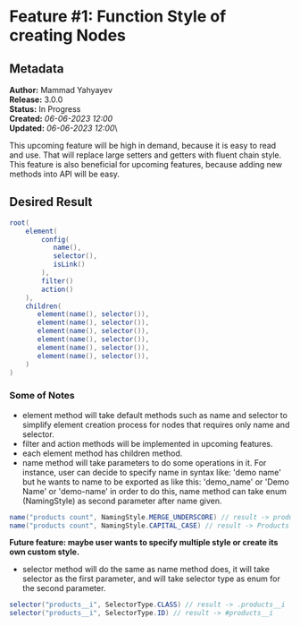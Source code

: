 # Feature #1: Function Style of creating Nodes
## Metadata
**Author:** Mammad Yahyayev\
**Release:** 3.0.0\
**Status:** In Progress\
**Created:** _06-06-2023 12:00_\
**Updated:** _06-06-2023 12:00_\

This upcoming feature will be high in demand, because it is easy to read and use. That will replace large setters and 
getters with fluent chain style. This feature is also beneficial for upcoming features, because adding new methods into
API will be easy.

## Desired Result

```java
root(
    element(
        config(
           name(),
           selector(),
           isLink()
        ),
        filter()
        action()
    ),
    children(
       element(name(), selector()),
       element(name(), selector()),
       element(name(), selector()),
       element(name(), selector()),
       element(name(), selector()),
       element(name(), selector()),
    )
)
```

### Some of Notes
- element method will take default methods such as name and selector to simplify element creation process for nodes
  that requires only name and selector.
- filter and action methods will be implemented in upcoming features.
- each element method has children method.
- name method will take parameters to do some operations in it. For instance, user can decide to specify name in
  syntax like: 'demo name' but he wants to name to be exported as like this: 'demo_name' or 'Demo Name' or 'demo-name'
  in order to do this, name method can take enum (NamingStyle) as second parameter after name given.

```java
name("products count", NamingStyle.MERGE_UNDERSCORE) // result -> products_count
name("products count", NamingStyle.CAPITAL_CASE) // result -> Products Count
```
**Future feature: maybe user wants to specify multiple style or create its own custom style.**


- selector method will do the same as name method does, it will take selector as the first parameter, and will take
  selector type as enum for the second parameter.

```java
selector("products__i", SelectorType.CLASS) // result -> .products__i
selector("products__i", SelectorType.ID) // result -> #products__i
```
